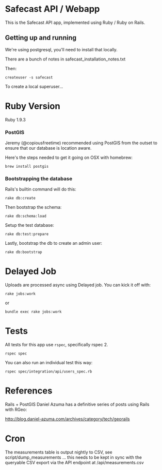 # Safecast API / Webapp #

This is the Safecast API app, implemented using Ruby / Ruby on Rails.

## Getting up and running ##

We're using postgresql, you'll need to install that locally.

There are a bunch of notes in safecast_installation_notes.txt

Then:

    createuser -s safecast

To create a local superuser...


# Ruby Version #

Ruby 1.9.3

### PostGIS ###

Jeremy (@copiousfreetime) recommended using PostGIS from the outset to ensure
that our database is location aware.

Here's the steps needed to get it going on OSX with homebrew:

    brew install postgis

### Bootstrapping the database ###

Rails's builtin command will do this:

    rake db:create

Then bootstrap the schema:

    rake db:schema:load
    
Setup the test database:

    rake db:test:prepare

Lastly, bootstrap the db to create an admin user:

    rake db:bootstrap

# Delayed Job #

Uploads are processed async using Delayed job. You can kick it off with:

    rake jobs:work

or

    bundle exec rake jobs:work

# Tests #

All tests for this app use `rspec`, specifically rspec 2.

    rspec spec

You can also run an individual test this way:

    rspec spec/integration/api/users_spec.rb

# References #

Rails + PostGIS
  Daniel Azuma has a definitive series of posts using Rails with RGeo:

  http://blog.daniel-azuma.com/archives/category/tech/georails

# Cron #

The measurements table is output nightly to CSV, see script/dump_measurements ... this needs to be kept in sync with the queryable CSV export via the API endpoint at /api/measurements.csv